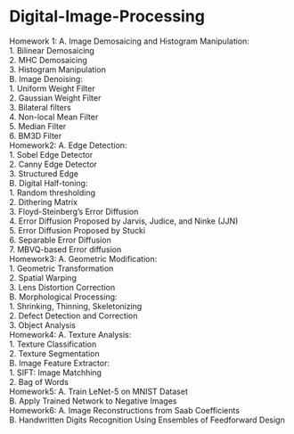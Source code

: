 # Digital-Image-Processing

Homework 1:
A. Image Demosaicing and Histogram Manipulation:  
    1. Bilinear Demosaicing  
    2. MHC Demosaicing  
    3. Histogram Manipulation          
B. Image Denoising:  
    1. Uniform Weight Filter  
    2. Gaussian Weight Filter  
    3. Bilateral filters  
    4. Non-local Mean Filter  
    5. Median Filter  
    6. BM3D Filter  
Homework2:
A. Edge Detection:   
    1. Sobel Edge Detector  
    2. Canny Edge Detector  
    3. Structured Edge  
B. Digital Half-toning:  
    1. Random thresholding  
    2. Dithering Matrix  
    3. Floyd-Steinberg’s Error Diffusion  
    4. Error Diffusion Proposed by Jarvis, Judice, and Ninke (JJN)  
    5. Error Diffusion Proposed by Stucki  
    6. Separable Error Diffusion  
    7. MBVQ-based Error diffusion  
Homework3:
A. Geometric Modification:  
    1. Geometric Transformation  
    2. Spatial Warping  
    3. Lens Distortion Correction  
B. Morphological Processing:  
    1. Shrinking, Thinning, Skeletonizing  
    2. Defect Detection and Correction  
    3. Object Analysis  
Homework4:
A. Texture Analysis:  
    1. Texture Classification  
    2. Texture Segmentation  
B. Image Feature Extractor:  
    1. SIFT: Image Matchhing  
    2. Bag of Words  
Homework5:
A. Train LeNet-5 on MNIST Dataset  
B. Apply Trained Network to Negative Images  
Homework6:
A. Image Reconstructions from Saab Coefficients  
B. Handwritten Digits Recognition Using Ensembles of Feedforward Design 
